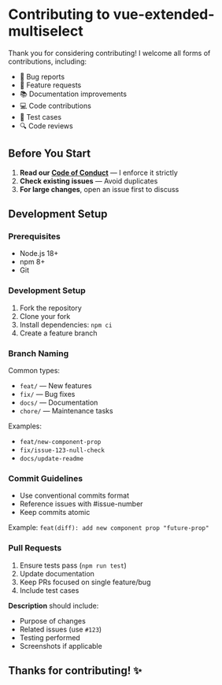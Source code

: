 # Contributing to vue-extended-multiselect

Thank you for considering contributing! I welcome all forms of contributions, including:

- 🐛 Bug reports
- 🚀 Feature requests
- 📚 Documentation improvements
- 💻 Code contributions
- 🧪 Test cases
- 🔍 Code reviews

## Before You Start

1. **Read our [Code of Conduct](CODE_OF_CONDUCT.md)** — I enforce it strictly
2. **Check existing issues** — Avoid duplicates
3. **For large changes**, open an issue first to discuss

## Development Setup

### Prerequisites

- Node.js 18+
- npm 8+
- Git

### Development Setup

1. Fork the repository
2. Clone your fork
3. Install dependencies: `npm ci`
4. Create a feature branch

### Branch Naming

Common types:

- `feat/` — New features
- `fix/` — Bug fixes
- `docs/` — Documentation
- `chore/` — Maintenance tasks

Examples:

- `feat/new-component-prop`
- `fix/issue-123-null-check`
- `docs/update-readme`

### Commit Guidelines

- Use conventional commits format
- Reference issues with #issue-number
- Keep commits atomic

Example: `feat(diff): add new component prop "future-prop"`

### Pull Requests

1. Ensure tests pass (`npm run test`)
2. Update documentation
3. Keep PRs focused on single feature/bug
4. Include test cases

**Description** should include:

- Purpose of changes
- Related issues (use `#123`)
- Testing performed
- Screenshots if applicable

## Thanks for contributing! ✨
